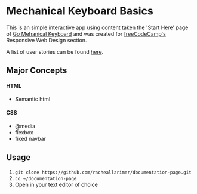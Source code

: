
# Mechanical Keyboard Basics

This is an simple interactive app using content taken the 'Start Here' page of [Go Mehanical Keyboard](GoMechanicalKeyboard.com) and was created for [freeCodeCamp's](https://www.freecodecamp.org/learn/responsive-web-design/responsive-web-design-projects/build-a-technical-documentation-page) Responsive Web Design section. 

A list of user stories can be found [here](https://www.freecodecamp.org/learn/responsive-web-design/responsive-web-design-projects/build-a-technical-documentation-page).

## Major Concepts
#### HTML
  * Semantic html
#### CSS
  * @media
  * flexbox
  * fixed navbar

## Usage
1. ```git clone https://github.com/racheallarimer/documentation-page.git```
2. ```cd ~/documentation-page```
3. Open in your text editor of choice

